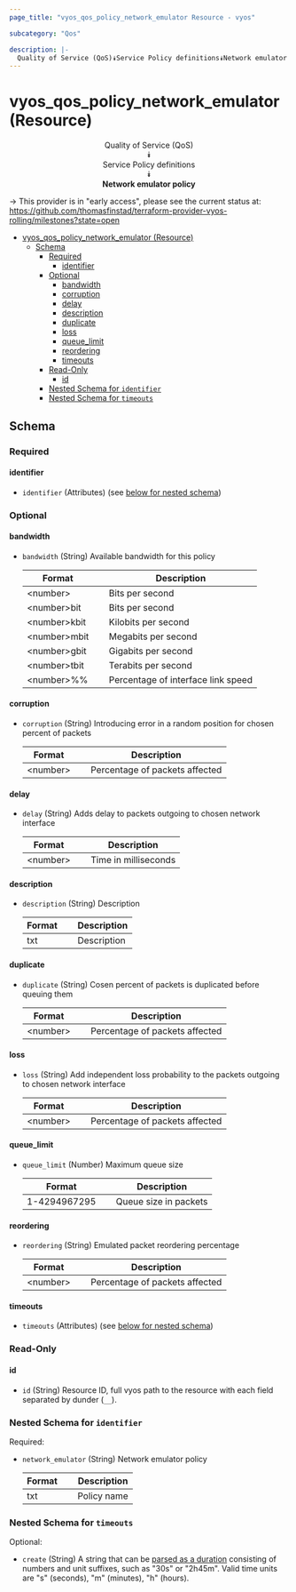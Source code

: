 ```yaml
---
page_title: "vyos_qos_policy_network_emulator Resource - vyos"

subcategory: "Qos"

description: |-
  Quality of Service (QoS)⯯Service Policy definitions⯯Network emulator policy
---
```


# vyos_qos_policy_network_emulator (Resource)
<center>

Quality of Service (QoS)  
⯯  
Service Policy definitions  
⯯  
**Network emulator policy**


</center>

-> This provider is in "early access", please see the current status at: https://github.com/thomasfinstad/terraform-provider-vyos-rolling/milestones?state=open

<!--TOC-->

- [vyos_qos_policy_network_emulator (Resource)](#vyos_qos_policy_network_emulator-resource)
  - [Schema](#schema)
    - [Required](#required)
      - [identifier](#identifier)
    - [Optional](#optional)
      - [bandwidth](#bandwidth)
      - [corruption](#corruption)
      - [delay](#delay)
      - [description](#description)
      - [duplicate](#duplicate)
      - [loss](#loss)
      - [queue_limit](#queue_limit)
      - [reordering](#reordering)
      - [timeouts](#timeouts)
    - [Read-Only](#read-only)
      - [id](#id)
    - [Nested Schema for `identifier`](#nested-schema-for-identifier)
    - [Nested Schema for `timeouts`](#nested-schema-for-timeouts)

<!--TOC-->

<!-- schema generated by tfplugindocs -->
## Schema

### Required

#### identifier
- `identifier` (Attributes) (see [below for nested schema](#nestedatt--identifier))

### Optional

#### bandwidth
- `bandwidth` (String) Available bandwidth for this policy

    |  Format        &emsp;|  Description                         |
    |----------------|--------------------------------------|
    |  &lt;number&gt;      &emsp;|  Bits per second                     |
    |  &lt;number&gt;bit   &emsp;|  Bits per second                     |
    |  &lt;number&gt;kbit  &emsp;|  Kilobits per second                 |
    |  &lt;number&gt;mbit  &emsp;|  Megabits per second                 |
    |  &lt;number&gt;gbit  &emsp;|  Gigabits per second                 |
    |  &lt;number&gt;tbit  &emsp;|  Terabits per second                 |
    |  &lt;number&gt;%%    &emsp;|  Percentage of interface link speed  |
#### corruption
- `corruption` (String) Introducing error in a random position for chosen percent of packets

    |  Format    &emsp;|  Description                     |
    |------------|----------------------------------|
    |  &lt;number&gt;  &emsp;|  Percentage of packets affected  |
#### delay
- `delay` (String) Adds delay to packets outgoing to chosen network interface

    |  Format    &emsp;|  Description           |
    |------------|------------------------|
    |  &lt;number&gt;  &emsp;|  Time in milliseconds  |
#### description
- `description` (String) Description

    |  Format  &emsp;|  Description  |
    |----------|---------------|
    |  txt     &emsp;|  Description  |
#### duplicate
- `duplicate` (String) Cosen percent of packets is duplicated before queuing them

    |  Format    &emsp;|  Description                     |
    |------------|----------------------------------|
    |  &lt;number&gt;  &emsp;|  Percentage of packets affected  |
#### loss
- `loss` (String) Add independent loss probability to the packets outgoing to chosen network interface

    |  Format    &emsp;|  Description                     |
    |------------|----------------------------------|
    |  &lt;number&gt;  &emsp;|  Percentage of packets affected  |
#### queue_limit
- `queue_limit` (Number) Maximum queue size

    |  Format        &emsp;|  Description            |
    |----------------|-------------------------|
    |  1-4294967295  &emsp;|  Queue size in packets  |
#### reordering
- `reordering` (String) Emulated packet reordering percentage

    |  Format    &emsp;|  Description                     |
    |------------|----------------------------------|
    |  &lt;number&gt;  &emsp;|  Percentage of packets affected  |
#### timeouts
- `timeouts` (Attributes) (see [below for nested schema](#nestedatt--timeouts))

### Read-Only

#### id
- `id` (String) Resource ID, full vyos path to the resource with each field separated by dunder (`__`).

<a id="nestedatt--identifier"></a>
### Nested Schema for `identifier`

Required:

- `network_emulator` (String) Network emulator policy

    |  Format  &emsp;|  Description  |
    |----------|---------------|
    |  txt     &emsp;|  Policy name  |


<a id="nestedatt--timeouts"></a>
### Nested Schema for `timeouts`

Optional:

- `create` (String) A string that can be [parsed as a duration](https://pkg.go.dev/time#ParseDuration) consisting of numbers and unit suffixes, such as &#34;30s&#34; or &#34;2h45m&#34;. Valid time units are &#34;s&#34; (seconds), &#34;m&#34; (minutes), &#34;h&#34; (hours).
